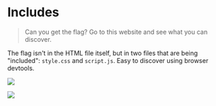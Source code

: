 # Includes

> Can you get the flag?  Go to this website and see what you can discover.

The flag isn't in the HTML file itself, but in two files that are being "included": `style.css` and `script.js`. Easy to discover using browser devtools.

![](https://i.imgur.com/Jx9RlJy.png)

![](https://i.imgur.com/8fo1rMo.png)